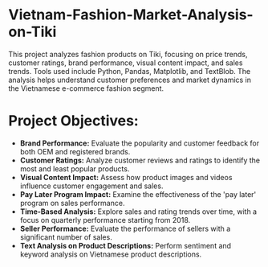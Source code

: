 # Vietnam-Fashion-Market-Analysis-on-Tiki
This project analyzes fashion products on Tiki, focusing on price trends, customer ratings, brand performance, visual content impact, and sales trends. Tools used include Python, Pandas, Matplotlib, and TextBlob. The analysis helps understand customer preferences and market dynamics in the Vietnamese e-commerce fashion segment.
# Project Objectives:
- **Brand Performance:** Evaluate the popularity and customer feedback for both OEM and registered brands.
- **Customer Ratings:** Analyze customer reviews and ratings to identify the most and least popular products.
- **Visual Content Impact:** Assess how product images and videos influence customer engagement and sales.
- **Pay Later Program Impact:** Examine the effectiveness of the 'pay later' program on sales performance.
- **Time-Based Analysis:** Explore sales and rating trends over time, with a focus on quarterly performance starting from 2018.
- **Seller Performance:** Evaluate the performance of sellers with a significant number of sales.
- **Text Analysis on Product Descriptions:** Perform sentiment and keyword analysis on Vietnamese product descriptions.

